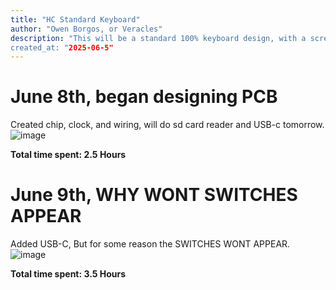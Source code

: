 ```yaml
---
title: "HC Standard Keyboard"
author: "Owen Borgos, or Veracles"
description: "This will be a standard 100% keyboard design, with a screen and dial included. Guides for custom keyboards are either incredibly old, too technical, or annoyingly vague, I plan to fix that.
created_at: "2025-06-5"
---
```


# June 8th, began designing PCB
Created chip, clock, and wiring, will do sd card reader and USB-c tomorrow.
![image](https://github.com/user-attachments/assets/d8759672-2006-4f70-8dd5-96b3a1e44f10)

**Total time spent: 2.5 Hours**

# June 9th, WHY WONT SWITCHES APPEAR
Added USB-C, But for some reason the SWITCHES WONT APPEAR.
![image](https://github.com/user-attachments/assets/329a5ef9-bbfa-4b90-961a-25bde960e894)

**Total time spent: 3.5 Hours**

